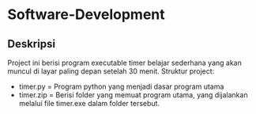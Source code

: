 # Software-Development
## Deskripsi
Project ini berisi program executable timer belajar sederhana yang akan muncul di layar paling depan setelah 30 menit.
Struktur project:
- timer.py = Program python yang menjadi dasar program utama
- timer.zip = Berisi folder yang memuat program utama, yang dijalankan melalui file timer.exe dalam folder tersebut.
